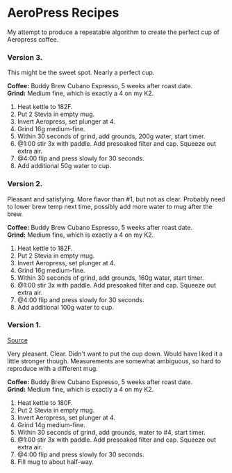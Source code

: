 # AeroPress Recipes

My attempt to produce a repeatable algorithm to create the perfect cup of Aeropress coffee.


### Version 3.

This might be the sweet spot. Nearly a perfect cup.

**Coffee:** Buddy Brew Cubano Espresso, 5 weeks after roast date. \
**Grind:** Medium fine, which is exactly a 4 on my K2.

 1. Heat kettle to 182F.
 2. Put 2 Stevia in empty mug.
 3. Invert Aeropress, set plunger at 4.
 4. Grind 16g medium-fine.
 5. Within 30 seconds of grind, add grounds, 200g water, start timer.
 6. @1:00 stir 3x with paddle. Add presoaked filter and cap. Squeeze out extra air. 
 7. @4:00 flip and press slowly for 30 seconds.
 8. Add additional 50g water to cup.


### Version 2.

Pleasant and satisfying. More flavor than #1, but not as clear. Probably need to lower brew temp next time, possibly add more water to mug after the brew.

**Coffee:** Buddy Brew Cubano Espresso, 5 weeks after roast date. \
**Grind:** Medium fine, which is exactly a 4 on my K2.

 1. Heat kettle to 182F.
 2. Put 2 Stevia in empty mug.
 3. Invert Aeropress, set plunger at 4.
 4. Grind 16g medium-fine.
 5. Within 30 seconds of grind, add grounds, 160g water, start timer.
 6. @1:00 stir 3x with paddle. Add presoaked filter and cap. Squeeze out extra air. 
 7. @4:00 flip and press slowly for 30 seconds.
 8. Add additional 100g water to cup.


### Version 1.

[Source](https://www.reddit.com/r/Coffee/comments/96zhrc/comment/e44pj1c/?utm_source=share&utm_medium=web3x&utm_name=web3xcss&utm_term=1&utm_content=share_button)

Very pleasant. Clear. Didn't want to put the cup down. Would have liked it a little stronger though. Measurements are somewhat ambiguous, so hard to reproduce with a different mug.

**Coffee:** Buddy Brew Cubano Espresso, 5 weeks after roast date. \
**Grind:** Medium fine, which is exactly a 4 on my K2.

 1. Heat kettle to 180F.
 2. Put 2 Stevia in empty mug.
 3. Invert Aeropress, set plunger at 4.
 4. Grind 14g medium-fine.
 5. Within 30 seconds of grind, add grounds, water to #4, start timer.
 6. @1:00 stir 3x with paddle. Add presoaked filter and cap. Squeeze out extra air. 
 7. @4:00 flip and press slowly for 30 seconds.
 8. Fill mug to about half-way.
